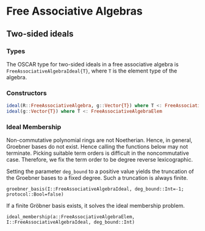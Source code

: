 # Free Associative Algebras

## Two-sided ideals

### Types

The OSCAR type for two-sided ideals in a free associative algebra is
`FreeAssociativeAlgebraIdeal{T}`, where `T` is the element type of the algebra.

### Constructors

```julia
ideal(R::FreeAssociativeAlgebra, g::Vector{T}) where T <: FreeAssociativeAlgebraElem
ideal(g::Vector{T}) where T <: FreeAssociativeAlgebraElem
```

### Ideal Membership

Non-commutative polynomial rings are not Noetherian.  Hence, in general, Groebner bases do not exist.  Hence calling the functions below may not terminate.  Picking suitable term orders is difficult in the noncommutative case.  Therefore, we fix the term order to be degree reverse lexicographic.

Setting the parameter `deg_bound` to a positive value yields the truncation of the Groebner bases to a fixed degree.  Such a truncation is always finite.

```@docs
groebner_basis(I::FreeAssociativeAlgebraIdeal, deg_bound::Int=-1; protocol::Bool=false)
```

If a finite Gröbner basis exists, it solves the ideal membership problem.

```@docs
ideal_membership(a::FreeAssociativeAlgebraElem, I::FreeAssociativeAlgebraIdeal, deg_bound::Int)
```
